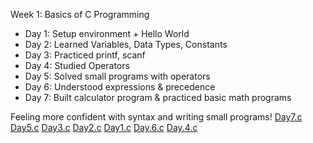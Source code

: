  Week 1: Basics of C Programming 
- Day 1: Setup environment + Hello World
- Day 2: Learned Variables, Data Types, Constants
- Day 3: Practiced printf, scanf
- Day 4: Studied Operators
- Day 5: Solved small programs with operators
- Day 6: Understood expressions & precedence
- Day 7: Built calculator program & practiced basic math programs

Feeling more confident with syntax and writing small programs!
[Day7.c](https://github.com/user-attachments/files/22174858/Day7.c)
[Day5.c](https://github.com/user-attachments/files/22174857/Day5.c)
[Day3.c](https://github.com/user-attachments/files/22174856/Day3.c)
[Day2.c](https://github.com/user-attachments/files/22174855/Day2.c)
[Day1.c](https://github.com/user-attachments/files/22174854/Day1.c)
[Day.6.c](https://github.com/user-attachments/files/22174853/Day.6.c)
[Day.4.c](https://github.com/user-attachments/files/22174850/Day.4.c)
